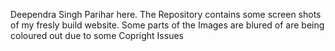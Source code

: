 Deependra Singh Parihar here.
The Repository contains some screen shots of my fresly build website. Some parts of the Images are blured of are being coloured out due to some Copright Issues

